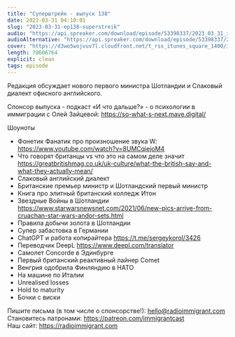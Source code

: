 ```yaml
---
title: "Суперштрейк - выпуск 138"
date: 2023-03-31 04:10:01
slug: "2023-03-31-ep138-superstreik"
audio: "https://api.spreaker.com/download/episode/53398337/2023_03_31_icast_ep138_superstreik.mp3"
audioAlternative: "https://api.spreaker.com/download/episode/53398337/2023_03_31_icast_ep138_superstreik.mp3"
cover: "https://d3wo5wojvuv7l.cloudfront.net/t_rss_itunes_square_1400/images.spreaker.com/original/21a20f1568a1c7f114931a0fda4b6188.jpg"
length: 78606764
explicit: clean
tags: episode
---
```


Редакция обсуждает нового первого министра Шотландии и Слаковый диалект офисного английского.  
  
Спонсор выпуска - подкаст «И что дальше?» - о психологии в иммиграции с Олей Зайцевой: https://so-what-s-next.mave.digital/  
  
Шоуноты  
  
* Фонетик Фанатик про произношение звука W: https://www.youtube.com/watch?v=8UMCqiejoM4  
* Что говорят британцы vs что это на самом деле значит https://greatbritishmag.co.uk/uk-culture/what-the-british-say-and-what-they-actually-mean/  
* Слаковый английский диалект  
* Британские премьер министр и Шотландский первый министр  
* Книга про элитный британский колледж Итон  
* Звездные Войны в Шотландии https://www.starwarsnewsnet.com/2021/06/new-pics-arrive-from-cruachan-star-wars-andor-sets.html  
* Правила добычи золота в Шотландии  
* Супер забастовка в Германии  
* ChatGPT и работа копирайтера https://t.me/sergeykorol/3426  
* Переводчик DeepL https://www.deepl.com/translator  
* Самолет Concorde в Эдинбурге  
* Первый британский реактивный лайнер Comet  
* Венгрия одобрила Финляндию в НАТО  
* На машине по Италии  
* Unrealised losses  
* Hold to maturity  
* Бочки с виски  
  
Пишите письма (в том числе о спонсорстве!): hello@radioimmigrant.com  
Становитесь патронами: https://patreon.com/immigrantcast  
Наш сайт: https://radioimmigrant.com
